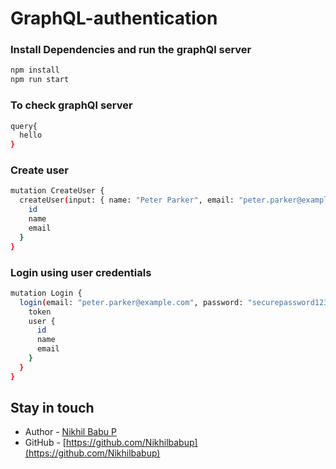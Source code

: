 # GraphQL-authentication


### Install Dependencies and run the graphQl server

```bash
npm install
npm run start
```

### To check graphQl server

```bash
query{
  hello
}
```

### Create user 

```bash
mutation CreateUser {
  createUser(input: { name: "Peter Parker", email: "peter.parker@example.com", password: "securepassword123" }) {
    id
    name
    email
  }
}
```

### Login using user credentials

```bash
mutation Login {
  login(email: "peter.parker@example.com", password: "securepassword123") {
    token
    user {
      id
      name
      email
    }
  }
}
```

## Stay in touch

- Author - [Nikhil Babu P](https://www.linkedin.com/in/nikhilbabupurakkal/)
- GitHub - [https://github.com/Nikhilbabup](https://github.com/Nikhilbabup)